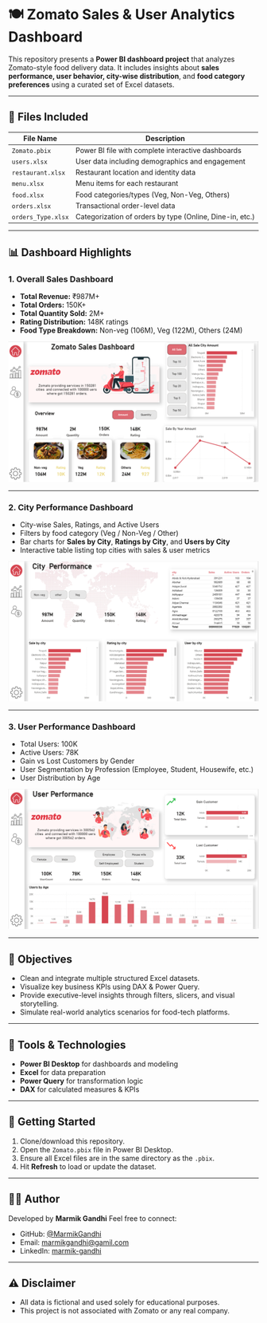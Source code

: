 
# 🍽️ Zomato Sales & User Analytics Dashboard

This repository presents a **Power BI dashboard project** that analyzes Zomato-style food delivery data. It includes insights about **sales performance, user behavior, city-wise distribution**, and **food category preferences** using a curated set of Excel datasets.

---

## 📂 Files Included

| File Name          | Description |
|--------------------|-------------|
| `Zomato.pbix`      | Power BI file with complete interactive dashboards |
| `users.xlsx`       | User data including demographics and engagement |
| `restaurant.xlsx`  | Restaurant location and identity data |
| `menu.xlsx`        | Menu items for each restaurant |
| `food.xlsx`        | Food categories/types (Veg, Non-Veg, Others) |
| `orders.xlsx`      | Transactional order-level data |
| `orders_Type.xlsx` | Categorization of orders by type (Online, Dine-in, etc.) |

---

## 📊 Dashboard Highlights

### 1. **Overall Sales Dashboard**
- **Total Revenue:** ₹987M+
- **Total Orders:** 150K+
- **Total Quantity Sold:** 2M+
- **Rating Distribution:** 148K ratings
- **Food Type Breakdown:** Non-veg (106M), Veg (122M), Others (24M)

![Zomato Sales Dashboard](./Dashboard.png)

---

### 2. **City Performance Dashboard**
- City-wise Sales, Ratings, and Active Users
- Filters by food category (Veg / Non-Veg / Other)
- Bar charts for **Sales by City**, **Ratings by City**, and **Users by City**
- Interactive table listing top cities with sales & user metrics

![City Performance](./Cityperformance.png)

---

### 3. **User Performance Dashboard**
- Total Users: 100K  
- Active Users: 78K  
- Gain vs Lost Customers by Gender  
- User Segmentation by Profession (Employee, Student, Housewife, etc.)  
- User Distribution by Age

![User Performance](./Userperformance.png)

---

## 📌 Objectives

- Clean and integrate multiple structured Excel datasets.
- Visualize key business KPIs using DAX & Power Query.
- Provide executive-level insights through filters, slicers, and visual storytelling.
- Simulate real-world analytics scenarios for food-tech platforms.

---

## 🧰 Tools & Technologies

- **Power BI Desktop** for dashboards and modeling  
- **Excel** for data preparation  
- **Power Query** for transformation logic  
- **DAX** for calculated measures & KPIs  

---

## 🚀 Getting Started

1. Clone/download this repository.
2. Open the `Zomato.pbix` file in Power BI Desktop.
3. Ensure all Excel files are in the same directory as the `.pbix`.
4. Hit **Refresh** to load or update the dataset.

---

## 🙋‍♀️ Author

Developed by **Marmik Gandhi** Feel free to connect:  
- GitHub: [@MarmikGandhi](https://github.com/MarmikGandhi)
- Email: [marmikgandhi@gamil.com](mailto:marmikgandhi@gamil.com)
- LinkedIn: [marmik-gandhi](https://www.linkedin.com/in/marmik-gandhi/)

---

## ⚠️ Disclaimer

- All data is fictional and used solely for educational purposes.
- This project is not associated with Zomato or any real company.
